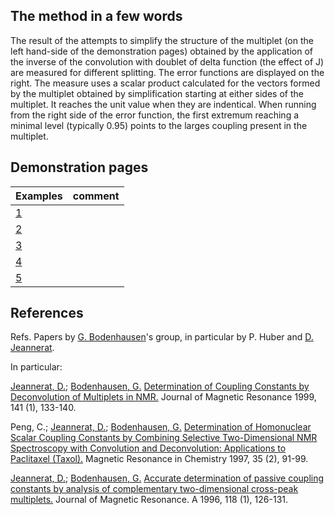 
## The method in a few words

The result of the attempts to simplify the structure of the multiplet (on the left hand-side of the demonstration pages) obtained by the application of the inverse of the convolution with doublet of delta function (the effect of J) are measured for different splitting. The error functions are displayed on the right. The measure uses a scalar product calculated for the vectors formed by the multiplet obtained by simplification starting at either sides of the multiplet. It reaches the unit value when they are indentical. When running from the right side of the error function, the first extremum reaching a minimal level (typically 0.95) points to the larges coupling present in the multiplet.

## Demonstration pages

|Examples|comment|
|----|---|
|[1](index2)||
|[2](index3)||
|[3](p1)||
|[4](p2)||
|[5](p3)||

## References
   
Refs. Papers by [G. Bodenhausen](https://orcid.org/0000-0001-8633-6098)'s group, in particular by P. Huber and [D. Jeannerat](https://orcid.org/0000-0001-7018-4288).

In particular:

[Jeannerat, D.](https://orcid.org/0000-0001-7018-4288); [Bodenhausen, G.](https://orcid.org/0000-0001-8633-6098) [Determination of Coupling Constants by Deconvolution of Multiplets in NMR.](https://doi.org/10.1006/jmre.1999.1845) Journal of Magnetic Resonance 1999, 141 (1), 133-140.

Peng, C.; [Jeannerat, D.](https://orcid.org/0000-0001-7018-4288); [Bodenhausen, G.](https://orcid.org/0000-0001-8633-6098) [Determination of Homonuclear Scalar Coupling Constants by Combining Selective Two-Dimensional NMR Spectroscopy with Convolution and Deconvolution: Applications to Paclitaxel (Taxol).](https://doi.org/10.1002/(SICI)1097-458X(199702)35:2<91::AID-OMR22>3.0.CO;2-B) Magnetic Resonance in Chemistry 1997, 35 (2), 91-99.

[Jeannerat, D.](https://orcid.org/0000-0001-7018-4288); [Bodenhausen, G.](https://orcid.org/0000-0001-8633-6098) [Accurate determination of passive coupling constants by analysis of complementary two-dimensional cross-peak multiplets.](https://doi.org/10.1006/jmra.1996.0019) Journal of Magnetic Resonance. A 1996, 118 (1), 126-131.
